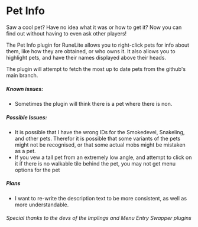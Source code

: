 # Pet Info
Saw a cool pet? Have no idea what it was or how to get it?
Now you can find out without having to even ask other players!

The Pet Info plugin for RuneLite allows you to right-click pets for info about them,
like how they are obtained, or who owns it.
It also allows you to highlight pets, and have their names displayed above their heads.

The plugin will attempt to fetch the most up to date pets from the github's main branch.

##### Known issues:
* Sometimes the plugin will think there is a pet where there is non. 

##### Possible Issues:
* It is possible that I have the wrong IDs for the Smokedevel, Snakeling, and other pets.
Therefor it is possible that some variants of the pets might not be recognised,
or that some actual mobs might be mistaken as a pet.
* If you vew a tall pet from an extremely low angle, and attempt to click on it
  if there is no walkable tile behind the pet, you may not get menu options
  for the pet 

##### Plans
* I want to re-write the description text to be more consistent, as well as more understandable.

###### Special thanks to the devs of the Implings and Menu Entry Swapper plugins
